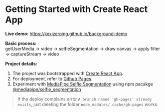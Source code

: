 # Getting Started with Create React App

**Live demo:** https://kexizeroing.github.io/background-demo

**Basic process:**  
getUserMedia -> video -> selfieSegmentation -> draw canvas -> apply filter -> captureStream -> video

**Project details:**  
1. The project was bootstrapped with [Create React App](https://github.com/facebook/create-react-app).
2. For deployment, refer to [Github Pages](https://create-react-app.dev/docs/deployment/#github-pages).
3. Experiment with [MediaPipe Selfie Segmentation](https://google.github.io/mediapipe/solutions/selfie_segmentation.html) using npm pacakge [@mediapipe/selfie_segmentation](https://www.npmjs.com/package/@mediapipe/selfie_segmentation)

> If the deploy complains error `A branch named 'gh-pages' already exists`, just deleting the folder `node_modules/.cache/gh-pages` works.
